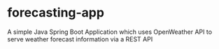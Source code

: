 # forecasting-app
A simple Java Spring Boot Application which uses OpenWeather API to serve weather forecast information via a REST API

